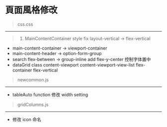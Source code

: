 頁面風格修改
===========
>css.css
----------
> 1. MainContentContainer style fix layout-vertical -> flex-vertical
* main-content-container -> viewport-container
* main-content-header -> option-form-group
* search flex-between -> group-inline add flex-y-center 控制字体置中
* dataGrid class content-viewport content-viewport-view-list flex-container flex-vertical

>newcommon.js
--------
* tableAuto function 修改 width setting

>gridColumns.js
-------
* 修改 icon 命名 

